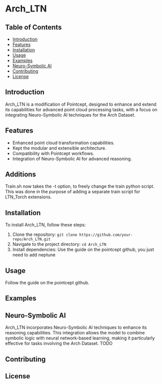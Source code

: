 # Arch_LTN

## Table of Contents
- [Introduction](#introduction)
- [Features](#features)
- [Installation](#installation)
- [Usage](#usage)
- [Examples](#examples)
- [Neuro-Symbolic AI](#neuro-symbolic-ai)
- [Contributing](#contributing)
- [License](#license)

## Introduction
Arch_LTN is a modification of Pointcept, designed to enhance and extend its capabilities for advanced point cloud processing tasks, with a focus on integrating Neuro-Symbolic AI techniques for the Arch Dataset.

## Features
- Enhanced point cloud transformation capabilities.
- Kept the modular and extensible architecture.
- Compatibility with Pointcept workflows.
- Integration of Neuro-Symbolic AI for advanced reasoning.

## Additions

Train.sh now takes the -t option, to freely change the train python script.
This was done in the purpose of adding a separate train script for LTN_Torch extensions.

## Installation
To install Arch_LTN, follow these steps:
1. Clone the repository: `git clone https://github.com/your-repo/Arch_LTN.git`
2. Navigate to the project directory: `cd Arch_LTN`
3. Install dependencies: Use the guide on the pointcept github, you just need to add neptune

## Usage
Follow the guide on the pointcept github.

## Examples

## Neuro-Symbolic AI
Arch_LTN incorporates Neuro-Symbolic AI techniques to enhance its reasoning capabilities. This integration allows the model to combine symbolic logic with neural network-based learning, making it particularly effective for tasks involving the Arch Dataset.
TODO
## Contributing

## License
